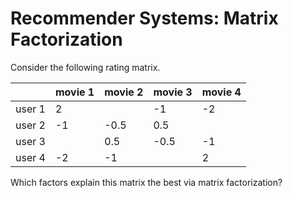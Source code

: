 # Recommender Systems: Matrix Factorization

Consider the following rating matrix.

|          | movie 1   | movie 2   | movie 3   | movie 4   |
|----------|-----------|-----------|-----------|-----------|
| user 1   | 2         |           | -1        | -2        |
| user 2   | -1        | -0.5      | 0.5       |           |
| user 3   |           | 0.5       | -0.5      | -1        |
| user 4   | -2        | -1        |           | 2         |

Which factors explain this matrix the best via matrix factorization?
